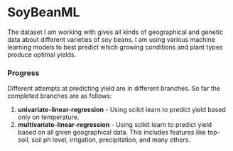 # SoyBeanML
The dataset I am working with gives all kinds of geographical and genetic
data about different varieties of soy beans. I am using various machine
learning models to best predict which growing conditions and plant types
produce optimal yields. 
### Progress
Different attempts at predicting yield are in different branches. So far the
completed branches are as follows:
1. **univariate-linear-regression** - Using scikit learn  to predict
   yield based only on temperature.
2. **multivariate-linear-regression** - Using scikit learn to predict yield
   based on all given geographical data. This includes features like top-soil,
   soil ph level, irrigation, precipitation, and many others. 
